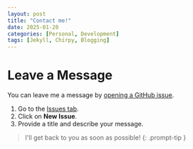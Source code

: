 ```yaml
---
layout: post
title: "Contact me!"
date: 2025-01-20
categories: [Personal, Development]
tags: [Jekyll, Chirpy, Blogging]
---
```

# Leave a Message

You can leave me a message by [opening a GitHub issue](https://github.com/DhruvChopra1/DhruvChopra1.github.io/issues).

1. Go to the [Issues tab](https://github.com/DhruvChopra1/DhruvChopra1.github.io/issues).
2. Click on **New Issue**.
3. Provide a title and describe your message.


> I'll get back to you as soon as possible!
{: .prompt-tip }
